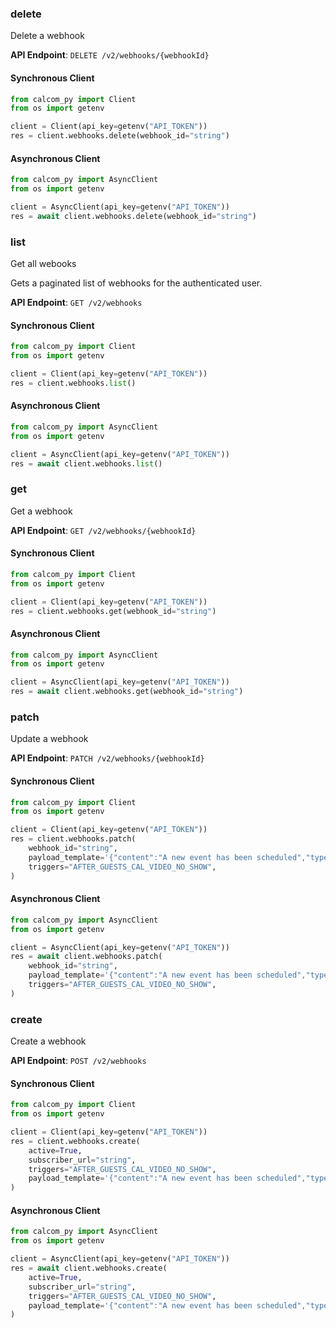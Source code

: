
### delete <a name="delete"></a>
Delete a webhook



**API Endpoint**: `DELETE /v2/webhooks/{webhookId}`

#### Synchronous Client

```python
from calcom_py import Client
from os import getenv

client = Client(api_key=getenv("API_TOKEN"))
res = client.webhooks.delete(webhook_id="string")
```

#### Asynchronous Client

```python
from calcom_py import AsyncClient
from os import getenv

client = AsyncClient(api_key=getenv("API_TOKEN"))
res = await client.webhooks.delete(webhook_id="string")
```

### list <a name="list"></a>
Get all webooks

Gets a paginated list of webhooks for the authenticated user.

**API Endpoint**: `GET /v2/webhooks`

#### Synchronous Client

```python
from calcom_py import Client
from os import getenv

client = Client(api_key=getenv("API_TOKEN"))
res = client.webhooks.list()
```

#### Asynchronous Client

```python
from calcom_py import AsyncClient
from os import getenv

client = AsyncClient(api_key=getenv("API_TOKEN"))
res = await client.webhooks.list()
```

### get <a name="get"></a>
Get a webhook



**API Endpoint**: `GET /v2/webhooks/{webhookId}`

#### Synchronous Client

```python
from calcom_py import Client
from os import getenv

client = Client(api_key=getenv("API_TOKEN"))
res = client.webhooks.get(webhook_id="string")
```

#### Asynchronous Client

```python
from calcom_py import AsyncClient
from os import getenv

client = AsyncClient(api_key=getenv("API_TOKEN"))
res = await client.webhooks.get(webhook_id="string")
```

### patch <a name="patch"></a>
Update a webhook



**API Endpoint**: `PATCH /v2/webhooks/{webhookId}`

#### Synchronous Client

```python
from calcom_py import Client
from os import getenv

client = Client(api_key=getenv("API_TOKEN"))
res = client.webhooks.patch(
    webhook_id="string",
    payload_template='{"content":"A new event has been scheduled","type":"{{type}}","name":"{{title}}","organizer":"{{organizer.name}}","booker":"{{attendees.0.name}}"}',
    triggers="AFTER_GUESTS_CAL_VIDEO_NO_SHOW",
)
```

#### Asynchronous Client

```python
from calcom_py import AsyncClient
from os import getenv

client = AsyncClient(api_key=getenv("API_TOKEN"))
res = await client.webhooks.patch(
    webhook_id="string",
    payload_template='{"content":"A new event has been scheduled","type":"{{type}}","name":"{{title}}","organizer":"{{organizer.name}}","booker":"{{attendees.0.name}}"}',
    triggers="AFTER_GUESTS_CAL_VIDEO_NO_SHOW",
)
```

### create <a name="create"></a>
Create a webhook



**API Endpoint**: `POST /v2/webhooks`

#### Synchronous Client

```python
from calcom_py import Client
from os import getenv

client = Client(api_key=getenv("API_TOKEN"))
res = client.webhooks.create(
    active=True,
    subscriber_url="string",
    triggers="AFTER_GUESTS_CAL_VIDEO_NO_SHOW",
    payload_template='{"content":"A new event has been scheduled","type":"{{type}}","name":"{{title}}","organizer":"{{organizer.name}}","booker":"{{attendees.0.name}}"}',
)
```

#### Asynchronous Client

```python
from calcom_py import AsyncClient
from os import getenv

client = AsyncClient(api_key=getenv("API_TOKEN"))
res = await client.webhooks.create(
    active=True,
    subscriber_url="string",
    triggers="AFTER_GUESTS_CAL_VIDEO_NO_SHOW",
    payload_template='{"content":"A new event has been scheduled","type":"{{type}}","name":"{{title}}","organizer":"{{organizer.name}}","booker":"{{attendees.0.name}}"}',
)
```
